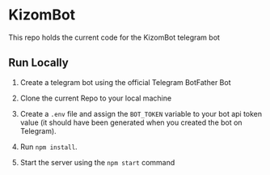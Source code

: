# KizomBot
This repo holds the current code for the KizomBot telegram bot

## Run Locally
1. Create a telegram bot using the official Telegram BotFather Bot

2. Clone the current Repo to your local machine

3. Create a `.env` file and assign the `BOT_TOKEN` variable to your bot api token value (it should have been generated when you created the bot on Telegram).

4. Run `npm install`.

5. Start the server using the `npm start` command